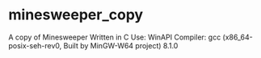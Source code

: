 # minesweeper_copy
A copy of Minesweeper
Written in C
Use: WinAPI
Compiler: gcc (x86_64-posix-seh-rev0, Built by MinGW-W64 project) 8.1.0
